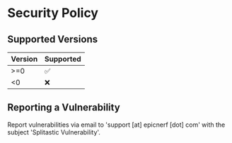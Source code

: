 # Security Policy

## Supported Versions


| Version | Supported          |
| ------- | ------------------ |
| >=0     | :white_check_mark: |
| <0      | :x:                |

## Reporting a Vulnerability

Report vulnerabilities via email to 'support [at] epicnerf [dot] com' with the subject 'Splitastic Vulnerability'.
